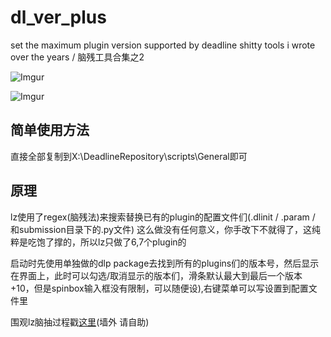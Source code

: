 dl_ver_plus
===========

set the maximum plugin version supported by deadline
shitty tools i wrote over the years / 脑残工具合集之2

![Imgur](http://i.imgur.com/TT9Ek7P.png)

![Imgur](http://i.imgur.com/mgYybwf.png)

简单使用方法
-----

直接全部复制到X:\DeadlineRepository\scripts\General即可

原理
-----

lz使用了regex(脑残法)来搜索替换已有的plugin的配置文件们(.dlinit / .param / 和submission目录下的.py文件) 这么做没有任何意义，你手改下不就得了，这纯粹是吃饱了撑的，所以lz只做了6,7个plugin的

启动时先使用单独做的dlp package去找到所有的plugins们的版本号，然后显示在界面上，此时可以勾选/取消显示的版本们，滑条默认最大到最后一个版本+10，但是spinbox输入框没有限制，可以随便设),右键菜单可以写设置到配置文件里

围观lz脑抽过程戳[这里](https://ilmvfx.wordpress.com/2014/06/21/deadline-5-2-how-to-add-latest-maya-version-2015-support-in-submitter-ui-and-plugin-configuration-ui-zhuangbility/?preview=true&preview_id=3729&preview_nonce=6e2684990a)(墙外 请自助)
